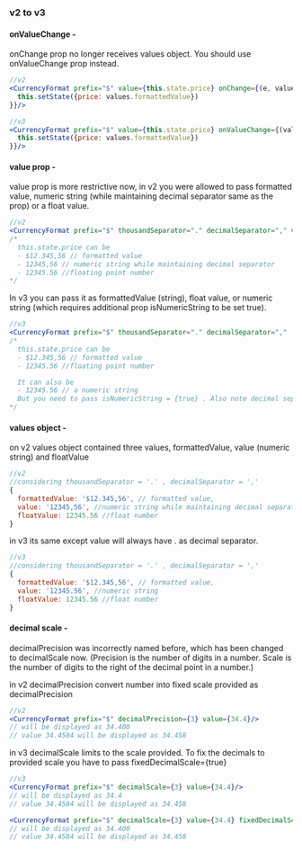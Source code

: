 ### v2 to v3

#### onValueChange -
onChange prop no longer receives values object. You should use onValueChange prop instead.

```jsx
//v2
<CurrencyFormat prefix="$" value={this.state.price} onChange={(e, values) => {
  this.setState({price: values.formattedValue})
}}/>
```

```jsx
//v3
<CurrencyFormat prefix="$" value={this.state.price} onValueChange={(values) => {
  this.setState({price: values.formattedValue})
}}/>
```

#### value prop -
value prop is more restrictive now, in v2 you were allowed to pass formatted value, numeric string (while maintaining decimal separator same as the prop) or a float value.


```jsx
//v2
<CurrencyFormat prefix="$" thousandSeparator="." decimalSeparator="," value={this.state.price}/>
/*
  this.state.price can be
  - $12.345,56 // formatted value
  - 12345,56 // numeric string while maintaining decimal separator
  - 12345.56 //floating point number
*/  
```

In v3 you can pass it as formattedValue (string), float value, or numeric string (which requires additional prop isNumericString to be set true).

```jsx
//v3
<CurrencyFormat prefix="$" thousandSeparator="." decimalSeparator=","  value={this.state.price}/>
/*
  this.state.price can be
  - $12.345,56 // formatted value
  - 12345.56 //floating point number

  It can also be
  - 12345.56 // a numeric string
  But you need to pass isNumericString = {true} . Also note decimal separator will always be . here.
*/  
```

#### values object -
on v2 values object contained three values, formattedValue, value (numeric string) and floatValue

```js
//v2
//considering thousandSeparator = '.' , decimalSeparator = ','
{
  formattedValue: '$12.345,56', // formatted value,
  value: '12345,56', //numeric string while maintaining decimal separator
  floatValue: 12345.56 //float number
}
```

in v3 its same except value will always have . as decimal separator.
```js
//v3
//considering thousandSeparator = '.' , decimalSeparator = ','
{
  formattedValue: '$12.345,56', // formatted value,
  value: '12345.56', //numeric string
  floatValue: 12345.56 //float number
}
```

#### decimal scale -
decimalPrecision was incorrectly named before, which has been changed to decimalScale now. (Precision is the number of digits in a number. Scale is the number of digits to the right of the decimal point in a number.)

in v2 decimalPrecision convert number into fixed scale provided as decimalPrecision

```jsx
//v2
<CurrencyFormat prefix="$" decimalPrecision={3} value={34.4}/>
// will be displayed as 34.400
// value 34.4584 will be displayed as 34.458
```

in v3 decimalScale limits to the scale provided. To fix the decimals to provided scale you have to pass fixedDecimalScale={true}

```jsx
//v3
<CurrencyFormat prefix="$" decimalScale={3} value={34.4}/>
// will be displayed as 34.4
// value 34.4584 will be displayed as 34.458

<CurrencyFormat prefix="$" decimalScale={3} value={34.4} fixedDecimalScale={true}/>
// will be displayed as 34.400
// value 34.4584 will be displayed as 34.458
```
